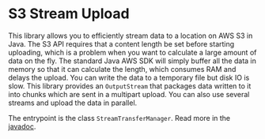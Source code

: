 # S3 Stream Upload

This library allows you to efficiently stream data to a location on AWS S3 in Java. The S3 API requires that a content
length be set before starting uploading, which is a problem when you want to calculate a large amount of data on the fly.
The standard Java AWS SDK will simply buffer all the data in memory so that it can calculate the length, which consumes
RAM and delays the upload. You can write the data to a temporary file but disk IO is slow. This library provides
an `OutputStream` that packages data written to it into chunks which are sent in a multipart upload. You can also use
several streams and upload the data in parallel.

The entrypoint is the class `StreamTransferManager`. Read more in the
[javadoc](http://alexmojaki.github.io/s3-stream-upload/javadoc/apidocs/alex/mojaki/s3upload/StreamTransferManager.html).



